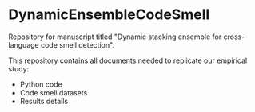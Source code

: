 # DynamicEnsembleCodeSmell
 
Repository for manuscript titled "Dynamic stacking ensemble for cross-language code smell detection".

This repository contains all documents needed to replicate our empirical study:
 - Python code
 - Code smell datasets
 - Results details

